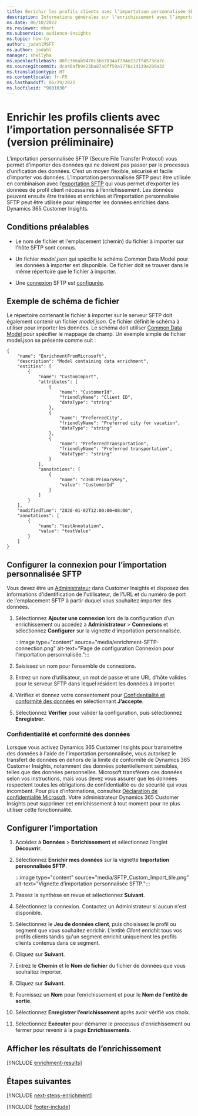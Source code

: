 ```yaml
---
title: Enrichir les profils clients avec l’importation personnalisée SFTP (version préliminaire)
description: Informations générales sur l’enrichissement avec l’importation personnalisée SFTP.
ms.date: 06/10/2022
ms.reviewer: mhart
ms.subservice: audience-insights
ms.topic: how-to
author: jodahlMSFT
ms.author: jodahl
manager: shellyha
ms.openlocfilehash: 88fc366ab9478c3b67034af794e237ff4573da7c
ms.sourcegitcommit: dca46afb9e23ba87a0ff59a1776c1d139e209a32
ms.translationtype: HT
ms.contentlocale: fr-FR
ms.lasthandoff: 06/29/2022
ms.locfileid: "9081030"
---
```

# <a name="enrich-customer-profiles-with-sftp-custom-import-preview"></a>Enrichir les profils clients avec l’importation personnalisée SFTP (version préliminaire)

L’importation personnalisée SFTP (Secure File Transfer Protocol) vous permet d’importer des données qui ne doivent pas passer par le processus d’unification des données. C’est un moyen flexible, sécurisé et facile d’importer vos données. L’importation personnalisée SFTP peut être utilisée en combinaison avec l’[exportation SFTP](export-sftp.md) qui vous permet d’exporter les données de profil client nécessaires à l’enrichissement. Les données peuvent ensuite être traitées et enrichies et l’importation personnalisée SFTP peut être utilisée pour réimporter les données enrichies dans Dynamics 365 Customer Insights.

## <a name="prerequisites"></a>Conditions préalables

- Le nom de fichier et l'emplacement (chemin) du fichier à importer sur l'hôte SFTP sont connus.

- Un fichier *model.json* qui spécifie le schéma Common Data Model pour les données à importer est disponible. Ce fichier doit se trouver dans le même répertoire que le fichier à importer.

- Une [connexion](connections.md) SFTP est [configurée](#configure-the-connection-for-sftp-custom-import).

## <a name="file-schema-example"></a>Exemple de schéma de fichier

Le répertoire contenant le fichier à importer sur le serveur SFTP doit également contenir un fichier *model.json*. Ce fichier définit le schéma à utiliser pour importer les données. Le schéma doit utiliser [Common Data Model](/common-data-model/) pour spécifier le mappage de champ. Un exemple simple de fichier model.json se présente comme suit :

```
{
    "name": "EnrichmentFromMicrosoft",
    "description": "Model containing data enrichment",
    "entities": [
        {
            "name": "CustomImport",
            "attributes": [
                {
                    "name": "CustomerId",
                    "friendlyName": "Client ID",
                    "dataType": "string"
                },
                {
                    "name": "PreferredCity",
                    "friendlyName": "Preferred city for vacation",
                    "dataType": "string"
                },
                {
                    "name": "PreferredTransportation",
                    "friendlyName": "Preferred transportation",
                    "dataType": "string"
                }
            ],
            "annotations": [
                {
                    "name": "c360:PrimaryKey",
                    "value": "CustomerId"
                }
            ]
        }
    ],
    "modifiedTime": "2020-01-02T12:00:00+08:00",
    "annotations": [
        {
            "name": "testAnnotation",
            "value": "testValue"
        }
    ]
}
```

## <a name="configure-the-connection-for-sftp-custom-import"></a>Configurer la connexion pour l’importation personnalisée SFTP

Vous devez être un [Administrateur](permissions.md#admin) dans Customer Insights et disposez des informations d'identification de l'utilisateur, de l'URL et du numéro de port de l'emplacement SFTP à partir duquel vous souhaitez importer des données.

1. Sélectionnez **Ajouter une connexion** lors de la configuration d’un enrichissement ou accédez à **Administrateur** > **Connexions** et sélectionnez **Configurer** sur la vignette d’importation personnalisée.

   :::image type="content" source="media/enrichment-SFTP-connection.png" alt-text="Page de configuration Connexion pour l'importation personnalisée.":::

1. Saisissez un nom pour l’ensemble de connexions.

1. Entrez un nom d’utilisateur, un mot de passe et une URL d’hôte valides pour le serveur SFTP dans lequel résident les données à importer.

1. Vérifiez et donnez votre consentement pour [Confidentialité et conformité des données](#data-privacy-and-compliance) en sélectionnant **J’accepte**.

1. Sélectionnez **Vérifier** pour valider la configuration, puis sélectionnez **Enregistrer**.

### <a name="data-privacy-and-compliance"></a>Confidentialité et conformité des données

Lorsque vous activez Dynamics 365 Customer Insights pour transmettre des données à l'aide de l'importation personnalisée, vous autorisez le transfert de données en dehors de la limite de conformité de Dynamics 365 Customer Insights, notamment des données potentiellement sensibles, telles que des données personnelles. Microsoft transférera ces données selon vos instructions, mais vous devez vous assurer que les données respectent toutes les obligations de confidentialité ou de sécurité qui vous incombent. Pour plus d’informations, consultez [Déclaration de confidentialité Microsoft](https://go.microsoft.com/fwlink/?linkid=396732).
Votre administrateur Dynamics 365 Customer Insights peut supprimer cet enrichissement à tout moment pour ne plus utiliser cette fonctionnalité.

## <a name="configure-the-import"></a>Configurer l’importation

1. Accédez à **Données** > **Enrichissement** et sélectionnez l’onglet **Découvrir**.

1. Sélectionnez **Enrichir mes données** sur la vignette **Importation personnalisée SFTP**.

   :::image type="content" source="media/SFTP_Custom_Import_tile.png" alt-text="Vignette d’importation personnalisée SFTP.":::

1. Passez la synthèse en revue et sélectionnez **Suivant**.

1. Sélectionnez la connexion. Contactez un Administrateur si aucun n'est disponible.

1. Sélectionnez le **Jeu de données client**, puis choisissez le profil ou segment que vous souhaitez enrichir. L’entité *Client* enrichit tous vos profils clients tandis qu'un segment enrichit uniquement les profils clients contenus dans ce segment.

1. Cliquez sur **Suivant**.

1. Entrez le **Chemin** et le **Nom de fichier** du fichier de données que vous souhaitez importer.

1. Cliquez sur **Suivant**.

1. Fournissez un **Nom** pour l’enrichissement et pour le **Nom de l'entité de sortie**.

1. Sélectionnez **Enregistrer l’enrichissement** après avoir vérifié vos choix.

1. Sélectionnez **Exécuter** pour démarrer le processus d'enrichissement ou fermer pour revenir à la page **Enrichissements**.

## <a name="view-enrichment-results"></a>Afficher les résultats de l’enrichissement

[!INCLUDE [enrichment-results](includes/enrichment-results.md)]

## <a name="next-steps"></a>Étapes suivantes

[!INCLUDE [next-steps-enrichment](includes/next-steps-enrichment.md)]

[!INCLUDE [footer-include](includes/footer-banner.md)]
